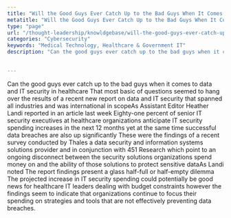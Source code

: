 ```yaml
---
title: "Will the Good Guys Ever Catch Up to the Bad Guys When It Comes to Cybercrime in Healthcare"
metatitle: "Will the Good Guys Ever Catch Up to the Bad Guys When It Comes to Cybercrime in Healthcare - Netspective"
type: "page"
url: "/thought-leadership/knowldgebase/will-the-good-guys-ever-catch-up-to-the-bad-guys-when-it-comes-to-cybercrime-in-healthcare/"
categories: "Cybersecurity"
keywords: "Medical Technology, Healthcare & Government IT"
description: "Can the good guys ever catch up to the bad guys when it comes to data and IT security in healthcare That most basic of questions seemed to hang over the results of a recent new report on data and IT security that spanned all industries and was international in scopeAs Assistant Editor Heather Landi reported in an article last week Eighty-one percent of senior IT security executives at healthcare organizations anticipate IT security spending increases in the next 12 months yet at the same time successful data breaches are also up significantly" 
   

---
```

Can the good guys ever catch up to the bad guys when it comes to data and IT security in healthcare That most basic of questions seemed to hang over the results of a recent new report on data and IT security that spanned all industries and was international in scopeAs Assistant Editor Heather Landi reported in an article last week Eighty-one percent of senior IT security executives at healthcare organizations anticipate IT security spending increases in the next 12 months yet at the same time successful data breaches are also up significantly These were the findings of a recent survey conducted by Thales a data security and information systems solutions provider and in conjunction with 451 Research which point to an ongoing disconnect between the security solutions organizations spend money on and the ability of those solutions to protect sensitive dataAs Landi noted The report findings present a glass half-full or half-empty dilemma The projected increase in IT security spending could potentially be good news for healthcare IT leaders dealing with budget constraints however the findings seem to indicate that organizations continue to focus their spending on strategies and tools that are not effectively preventing data breaches.
